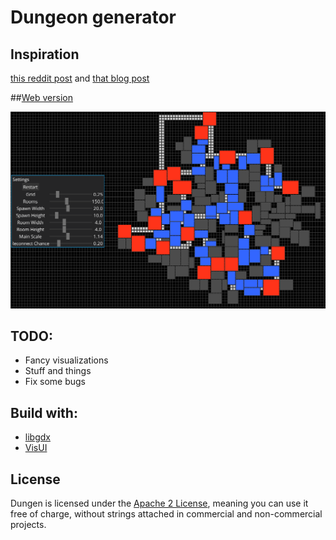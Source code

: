 # Dungeon generator

## Inspiration

[this reddit post](https://www.reddit.com/r/gamedev/comments/1dlwc4/procedural_dungeon_generation_algorithm_explained/) and [that blog post](https://github.com/adonaac/blog/issues/7) 

##[Web version](https://piotr-j.github.io/dungen/dungen/)

![screenshot](core/assets/ss-v1.png)

## TODO:
- Fancy visualizations
- Stuff and things
- Fix some bugs

## Build with:
- [libgdx](https://github.com/libgdx/libgdx)
- [VisUI](https://github.com/kotcrab/VisEditor/wiki/VisUI)

## License
Dungen is licensed under the [Apache 2 License](http://www.apache.org/licenses/LICENSE-2.0.html), meaning you
can use it free of charge, without strings attached in commercial and non-commercial projects.
